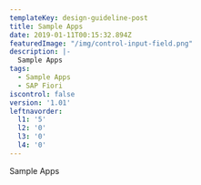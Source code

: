 ```yaml
---
templateKey: design-guideline-post
title: Sample Apps
date: 2019-01-11T00:15:32.894Z
featuredImage: "/img/control-input-field.png"
description: |-
  Sample Apps
tags:
  - Sample Apps
  - SAP Fiori
iscontrol: false  
version: '1.01'
leftnavorder:
  l1: '5'
  l2: '0'
  l3: '0'
  l4: '0'
---
```





Sample Apps
